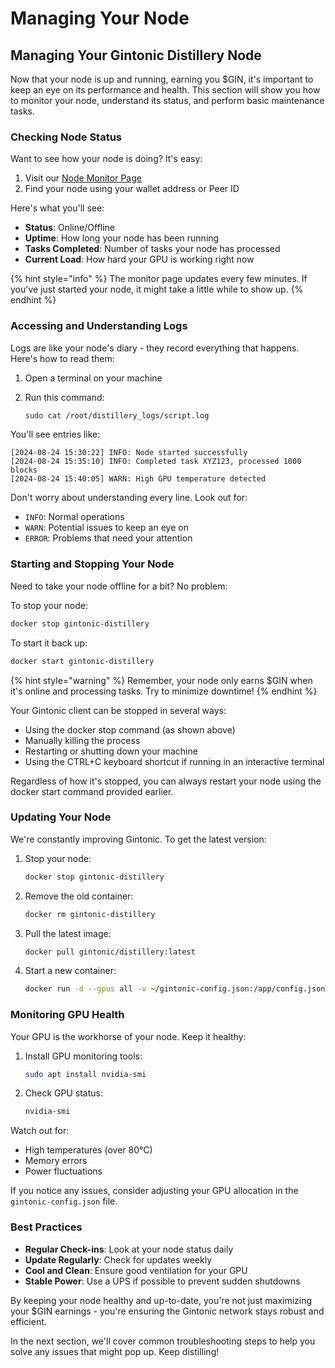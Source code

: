 # Managing Your Node

## Managing Your Gintonic Distillery Node

Now that your node is up and running, earning you $GIN, it's important to keep an eye on its performance and health. This section will show you how to monitor your node, understand its status, and perform basic maintenance tasks.

### Checking Node Status

Want to see how your node is doing? It's easy:

1. Visit our [Node Monitor Page](https://petals-monitor.sfxdx.com/)
2. Find your node using your wallet address or Peer ID

Here's what you'll see:

* **Status**: Online/Offline
* **Uptime**: How long your node has been running
* **Tasks Completed**: Number of tasks your node has processed
* **Current Load**: How hard your GPU is working right now

{% hint style="info" %}
The monitor page updates every few minutes. If you've just started your node, it might take a little while to show up.
{% endhint %}

### Accessing and Understanding Logs

Logs are like your node's diary - they record everything that happens. Here's how to read them:

1. Open a terminal on your machine
2.  Run this command:

    ```bash
    sudo cat /root/distillery_logs/script.log
    ```

You'll see entries like:

```
[2024-08-24 15:30:22] INFO: Node started successfully
[2024-08-24 15:35:10] INFO: Completed task XYZ123, processed 1000 blocks
[2024-08-24 15:40:05] WARN: High GPU temperature detected
```

Don't worry about understanding every line. Look out for:

* `INFO`: Normal operations
* `WARN`: Potential issues to keep an eye on
* `ERROR`: Problems that need your attention

### Starting and Stopping Your Node

Need to take your node offline for a bit? No problem:

To stop your node:

```bash
docker stop gintonic-distillery
```

To start it back up:

```bash
docker start gintonic-distillery
```

{% hint style="warning" %}
Remember, your node only earns $GIN when it's online and processing tasks. Try to minimize downtime!
{% endhint %}

Your Gintonic client can be stopped in several ways:

- Using the docker stop command (as shown above)
- Manually killing the process
- Restarting or shutting down your machine
- Using the CTRL+C keyboard shortcut if running in an interactive terminal

Regardless of how it's stopped, you can always restart your node using the docker start command provided earlier.

### Updating Your Node

We're constantly improving Gintonic. To get the latest version:

1.  Stop your node:

    ```bash
    docker stop gintonic-distillery
    ```
2.  Remove the old container:

    ```bash
    docker rm gintonic-distillery
    ```
3.  Pull the latest image:

    ```bash
    docker pull gintonic/distillery:latest
    ```
4.  Start a new container:

    ```bash
    docker run -d --gpus all -v ~/gintonic-config.json:/app/config.json --name gintonic-distillery gintonic/distillery:latest
    ```

### Monitoring GPU Health

Your GPU is the workhorse of your node. Keep it healthy:

1.  Install GPU monitoring tools:

    ```bash
    sudo apt install nvidia-smi
    ```
2.  Check GPU status:

    ```bash
    nvidia-smi
    ```

Watch out for:

* High temperatures (over 80°C)
* Memory errors
* Power fluctuations

If you notice any issues, consider adjusting your GPU allocation in the `gintonic-config.json` file.

### Best Practices

* **Regular Check-ins**: Look at your node status daily
* **Update Regularly**: Check for updates weekly
* **Cool and Clean**: Ensure good ventilation for your GPU
* **Stable Power**: Use a UPS if possible to prevent sudden shutdowns

By keeping your node healthy and up-to-date, you're not just maximizing your $GIN earnings - you're ensuring the Gintonic network stays robust and efficient.

In the next section, we'll cover common troubleshooting steps to help you solve any issues that might pop up. Keep distilling!

